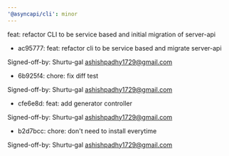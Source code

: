 ```yaml
---
'@asyncapi/cli': minor
---
```


feat: refactor CLI to be service based and initial migration of server-api

- ac95777: feat: refactor cli to be service based and migrate server-api

Signed-off-by: Shurtu-gal <ashishpadhy1729@gmail.com>
- 6b925f4: chore: fix diff test

Signed-off-by: Shurtu-gal <ashishpadhy1729@gmail.com>
- cfe6e8d: feat: add generator controller

Signed-off-by: Shurtu-gal <ashishpadhy1729@gmail.com>
- b2d7bcc: chore: don't need to install everytime

Signed-off-by: Shurtu-gal <ashishpadhy1729@gmail.com>



